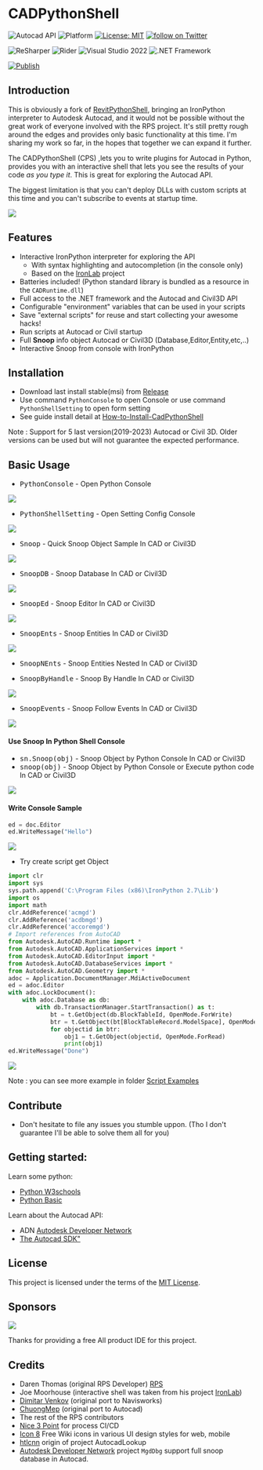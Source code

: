 # CADPythonShell
![Autocad API](https://img.shields.io/badge/Autocad%20API%202022-blue.svg)
![Platform](https://img.shields.io/badge/platform-Windows-lightgray.svg)
[![License: MIT](https://img.shields.io/badge/License-MIT-yellow.svg)](https://opensource.org/licenses/MIT)
<a href="https://twitter.com/intent/follow?screen_name=chuongmep">
        <img src="https://img.shields.io/twitter/follow/chuongmep?style=social&logo=twitter"
            alt="follow on Twitter"></a>

![ReSharper](https://img.shields.io/badge/ReSharper-2021.3.2-yellow)
![Rider](https://img.shields.io/badge/Rider-2021.3.2-yellow)
![Visual Studio 2022](https://img.shields.io/badge/Visual_Studio_2022_Preview_2.0-17.1.0-yellow)
![.NET Framework](https://img.shields.io/badge/.NET_6(LTS)-yellow)

[![Publish](../../actions/workflows/Workflow.yml/badge.svg)](../../actions)

## Introduction

This is obviously a fork of [RevitPythonShell](https://github.com/architecture-building-systems/revitpythonshell), bringing an IronPython interpreter to Autodesk Autocad,
and it would not be possible without the great work of everyone involved with the RPS project. It's still pretty rough around the edges and provides only basic functionality at this time. I'm sharing my work so far, in the hopes that together we can expand it further.

The CADPythonShell (CPS) ,lets you to write plugins for Autocad in Python, provides you with an interactive shell that lets you see the results of your code *as you type it*. This is great for exploring the Autocad API.

The biggest limitation is that you can't deploy DLLs with custom scripts at this time and you can't subscribe to events at startup time.

![](Images/Ribbon.png)

## Features

- Interactive IronPython interpreter for exploring the API
  - With syntax highlighting and autocompletion (in the console only)
  - Based on the [IronLab](http://code.google.com/p/ironlab/) project
- Batteries included! (Python standard library is bundled as a resource in the `CADRuntime.dll`)
- Full access to the .NET framework and the Autocad and Civil3D API
- Configurable "environment" variables that can be used in your scripts
- Save "external scripts" for reuse and start collecting your awesome hacks!
- Run scripts at Autocad or Civil startup
- Full **Snoop** info object Autocad or Civil3D (Database,Editor,Entity,etc,..)
- Interactive Snoop from console with IronPython
## Installation

- Download last install stable(msi) from [Release](https://github.com/chuongmep/CADPythonShell/releases/latest)
- Use command `PythonConsole` to open Console or use command `PythonShellSetting` to open form setting
- See guide install detail at [How-to-Install-CadPythonShell](https://github.com/chuongmep/CadPythonShell/wiki/How-to-Install-CadPythonShell)

Note : Support for 5 last version(2019-2023) Autocad or Civil 3D. Older versions can be used but will not guarantee the expected performance.


## Basic Usage

- <kbd>PythonConsole</kbd> - Open Python Console

![](Images/PythonShellConsole.png)

- <kbd>PythonShellSetting</kbd> - Open Setting Config Console

![](Images/ConfigPythonShell.png)

- <kbd>Snoop</kbd> - Quick Snoop Object Sample In CAD or Civil3D

![](Images/Snoop.png)

- <kbd>SnoopDB</kbd> - Snoop Database In CAD or Civil3D

![](Images/SnoopDB.png)

- <kbd>SnoopEd</kbd> - Snoop Editor In CAD or Civil3D

![](Images/SnoopEditor.png)

- <kbd>SnoopEnts</kbd> - Snoop Entities In CAD or Civil3D

![](Images/SnoopEntities.png)

- <kbd>SnoopNEnts</kbd> - Snoop Entities Nested In CAD or Civil3D

- <kbd>SnoopByHandle</kbd> - Snoop By Handle In CAD or Civil3D

![](Images/SnoopByHandle.png)

- <kbd>SnoopEvents</kbd> - Snoop Follow Events In CAD or Civil3D

![](Images/SnoopEvents.png)

#### Use Snoop In Python Shell Console

- <kbd>sn.Snoop(obj)</kbd> - Snoop Object by Python Console In CAD or Civil3D
- <kbd>snoop(obj)</kbd> - Snoop Object by Python Console or Execute python code In CAD or Civil3D

![](Images/pythoncmd.png)

#### Write Console Sample

``` py
ed = doc.Editor
ed.WriteMessage("Hello")
```
![](Images/console.gif)

- Try create script get Object

```py
import clr
import sys
sys.path.append('C:\Program Files (x86)\IronPython 2.7\Lib')
import os
import math
clr.AddReference('acmgd')
clr.AddReference('acdbmgd')
clr.AddReference('accoremgd')
# Import references from AutoCAD
from Autodesk.AutoCAD.Runtime import *
from Autodesk.AutoCAD.ApplicationServices import *
from Autodesk.AutoCAD.EditorInput import *
from Autodesk.AutoCAD.DatabaseServices import *
from Autodesk.AutoCAD.Geometry import *
adoc = Application.DocumentManager.MdiActiveDocument
ed = adoc.Editor
with adoc.LockDocument():
	with adoc.Database as db:
		with db.TransactionManager.StartTransaction() as t:
  			bt = t.GetObject(db.BlockTableId, OpenMode.ForWrite)
  			btr = t.GetObject(bt[BlockTableRecord.ModelSpace], OpenMode.ForWrite)
  			for objectid in btr:
				obj1 = t.GetObject(objectid, OpenMode.ForRead)
				print(obj1)
ed.WriteMessage("Done")
```
![](Images/getobject.png)

Note : you can see more example in folder [Script Examples](https://github.com/chuongmep/CadPythonShell/tree/dev/Script%20Examples)

## Contribute

- Don't hesitate to file any issues you stumble uppon. (Tho I don't guarantee I'll be able to solve them all for you)

## Getting started:

Learn some python:

  * [Python W3schools](https://www.w3schools.com/python/python_intro.asp)
  * [Python Basic](https://www.python.org/about/gettingstarted/)

Learn about the Autocad API:

  * ADN [Autodesk Developer Network](https://www.autodesk.com/developer-network/overview)
  * [The Autocad SDK"](https://www.autodesk.com/developer-network/platform-technologies/autocad/objectarx)
   

## License

This project is licensed under the terms of the [MIT License](http://opensource.org/licenses/MIT).
## Sponsors

![](Images/jetbrains.png)

Thanks for providing a free All product IDE for this project.

## Credits

  * Daren Thomas (original RPS Developer) [RPS](https://github.com/architecture-building-systems/revitpythonshell)
  * Joe Moorhouse (interactive shell was taken from his project [IronLab](http://ironlab.net/))
  * [Dimitar Venkov](https://github.com/dimven/NavisPythonShell) (original port to Navisworks)
  * [ChuongMep](https://github.com/chuongmep) (original port to Autocad)
  * The rest of the RPS contributors
  * [Nice 3 Point](https://github.com/Nice3point) for process CI/CD
  * [Icon 8](https://icons8.com/) Free Wiki icons in various UI design styles for web, mobile
  * [htlcnn](https://github.com/htlcnn) origin of project AutocadLookup
  * [Autodesk Developer Network](https://github.com/ADN-DevTech/MgdDbg) project `MgdDbg` support full snoop database in Autocad.
